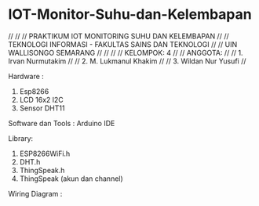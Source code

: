 # IOT-Monitor-Suhu-dan-Kelembapan
//                                                         //
//       PRAKTIKUM IOT MONITORING SUHU DAN KELEMBAPAN      //
//    TEKNOLOGI INFORMASI - FAKULTAS SAINS DAN TEKNOLOGI   //
//                  UIN WALLISONGO SEMARANG                //
//
//
// KELOMPOK: 4                        //
// ANGGOTA:                           //
//         1. Irvan Nurmutakim        //
//         2. M. Lukmanul Khakim      //
//         3. Wildan Nur Yusufi       // 

Hardware :
1. Esp8266
2. LCD 16x2 l2C
3. Sensor DHT11

Software dan Tools :
Arduino IDE

Library:
1. ESP8266WiFi.h
2. DHT.h
3. ThingSpeak.h
4. ThingSpeak (akun dan channel)

Wiring Diagram :

